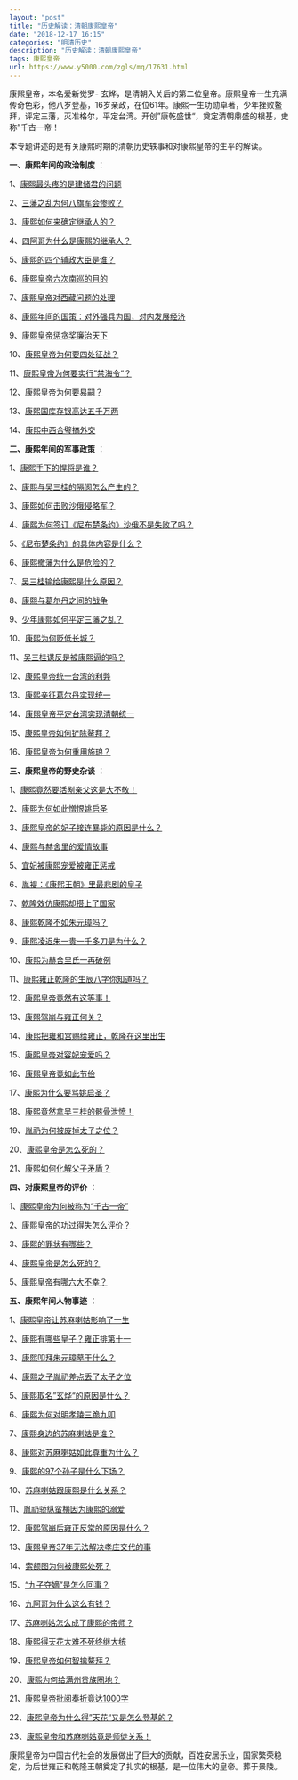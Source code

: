 ```yaml
---
layout: "post"
title: "历史解读：清朝康熙皇帝"
date: "2018-12-17 16:15"
categories: "明清历史"
description: "历史解读：清朝康熙皇帝"
tags: 康熙皇帝
url: https://www.y5000.com/zgls/mq/17631.html
---
```






康熙皇帝，本名爱新觉罗-
玄烨，是清朝入关后的第二位皇帝。康熙皇帝一生充满传奇色彩，他八岁登基，16岁亲政，在位61年。康熙一生功勋卓著，少年挫败鳌拜，评定三藩，灭准格尔，平定台湾。开创”康乾盛世“，奠定清朝鼎盛的根基，史称”千古一帝！

本专题讲述的是有关康熙时期的清朝历史轶事和对康熙皇帝的生平的解读。

**一、康熙年间的政治制度** ：

1、[康熙最头疼的是建储君的问题](https://www.y5000.com/zgls/mq/17494.html?1490082309)

2、[三藩之乱为何八旗军会惨败？](https://www.y5000.com/jstd/zgzz/17425.html?1490082594)

3、[康熙如何来确定继承人的？](https://www.y5000.com/zgls/mq/12004.html?1490170999)

4、[四阿哥为什么是康熙的继承人？](https://www.y5000.com/zgls/mq/11781.html?1490171296)

5、[康熙的四个辅政大臣是谁？](https://www.y5000.com/zgls/mq/5004.html?1490173911)

6、[康熙皇帝六次南巡的目的](https://www.y5000.com/zgls/mrzj/18171.html?1490781376)

7、[康熙皇帝对西藏问题的处理](https://www.y5000.com/zgls/mq/18169.html?1490781430)

8、[康熙年间的国策：对外强兵为国，对内发展经济](https://www.y5000.com/zgls/mq/18168.html?1490781471)

9、[康熙皇帝惩贪奖廉治天下](https://www.y5000.com/zgls/mrzj/18167.html?1490781528)

10、[康熙皇帝为何要四处征战？](https://www.y5000.com/jstd/zgzz/18263.html?1490945704)

11、[康熙皇帝为何要实行”禁海令“？](https://www.y5000.com/zgls/mq/18266.html?1490945844)

12、[康熙皇帝为何要易嗣？](https://www.y5000.com/zgls/mq/18267.html?1490945887)

13、[康熙国库存银高达五千万两](https://www.y5000.com/zgls/mq/18481.html?1491036598)

14、[康熙中西合璧搞外交](https://www.y5000.com/zgls/mq/18483.html?1491036674)

**二、康熙年间的军事政策** ：

1、[康熙手下的悍将是谁？](https://www.y5000.com/zgls/mq/15703.html?1490089531)

2、[康熙与吴三桂的隔阂怎么产生的？](https://www.y5000.com/zgls/mq/16187.html?1490082884)

3、[康熙如何击败沙俄侵略军？](https://www.y5000.com/zgls/mq/12628.html?1490090264)

4、[康熙为何签订《尼布楚条约》沙俄不是失败了吗？](https://www.y5000.com/zgls/mq/17428.html?1490082359)

5、[《尼布楚条约》的具体内容是什么？](https://www.y5000.com/zgls/mq/17617.html?1490082495)

6、[康熙撤藩为什么是危险的？](https://www.y5000.com/zgls/mq/11455.html?1490171432)

7、[吴三桂输给康熙是什么原因？](https://www.y5000.com/zgls/mq/11228.html?1490171542)

8、[康熙与葛尔丹之间的战争](https://www.y5000.com/zgls/mq/3752.html?1490174039)

9、[少年康熙如何平定三藩之乱？](https://www.y5000.com/zgls/mq/3347.html?1490174088)

10、[康熙为何贬低长城？](https://www.y5000.com/whjc/mjgs/3052.html?1490174176)

11、[吴三桂谋反是被康熙逼的吗？](https://www.y5000.com/zgls/st/2940.html?1490174216)

12、[康熙皇帝统一台湾的利弊](https://www.y5000.com/zgls/mq/1362.html?1490174261)

13、[康熙亲征葛尔丹实现统一](https://www.y5000.com/jstd/zgzz/486.html?1490174420)

14、[康熙皇帝平定台湾实现清朝统一](https://www.y5000.com/zgls/mq/18165.html?1490781618)

15、[康熙皇帝如何铲除鳌拜？](https://www.y5000.com/zgls/mrzj/18269.html?1490945958)

16、[康熙皇帝为何重用施琅？](https://www.y5000.com/zgls/mq/18482.html?1491036645)

**三、康熙皇帝的野史杂谈** ：

1、[康熙竟然要活剐亲父这是大不敬！](https://www.y5000.com/zgls/mq/16658.html?1490082938)

2、[康熙为何如此憎恨姚启圣](https://www.y5000.com/zgls/mq/14099.html?1490083033)

3、[康熙皇帝的妃子接连暴毙的原因是什么？](https://www.y5000.com/zgls/mq/13440.html?1490083089)

4、[康熙与赫舍里的爱情故事](https://www.y5000.com/zgls/mq/15996.html?1490089451)

5、[宜妃被康熙宠爱被雍正惩戒](https://www.y5000.com/zgls/mq/16547.html?1490082697)

6、[胤褆：《康熙王朝》里最悲剧的皇子](https://www.y5000.com/zgls/mq/16314.html?1490082786)

7、[乾隆效仿康熙却搭上了国家](https://www.y5000.com/zgls/mq/12257.html?1490090302)

8、[康熙乾隆不如朱元璋吗？](https://www.y5000.com/zgls/mq/12239.html?1490090360)

9、[康熙凌迟朱一贵一千多刀是为什么？](https://www.y5000.com/zgls/mq/16841.html?1490089234)

10、[康熙为赫舍里氏一再破例](https://www.y5000.com/zgls/mq/16786.html?1490089309)

11、[康熙雍正乾隆的生辰八字你知道吗？](https://www.y5000.com/bjzx/11806.html?1490171135)

12、[康熙皇帝竟然有这等事！](https://www.y5000.com/zgls/mrzj/11776.html?1490171316)

13、[康熙驾崩与雍正何关？](https://www.y5000.com/zgls/mq/10857.html?1490171609)

14、[康熙把雍和宫赐给雍正，乾隆在这里出生](https://www.y5000.com/zgls/mq/10832.html?1490171751)

15、[康熙皇帝对容妃宠爱吗？](https://www.y5000.com/zgls/mq/8952.html?1490172307)

16、[康熙皇帝竟如此节俭](https://www.y5000.com/zgls/mq/3883.html?1490173998)

17、[康熙为什么要骂姚启圣？](https://www.y5000.com/zgls/mq/3292.html?1490174130)

18、[康熙竟然拿吴三桂的骸骨泄愤！](https://www.y5000.com/zgls/mq/1347.html?1490174308)

19、[胤礽为何被废掉太子之位？](https://www.y5000.com/zgls/mrzj/18173.html?1490945611)

20、[康熙皇帝是怎么死的？](https://www.y5000.com/zgls/mrzj/18264.html?1490945754)

21、[康熙如何化解父子矛盾？](https://www.y5000.com/zgls/mq/18270.html?1490945989)

**四、对康熙皇帝的评价** ：

1、[康熙皇帝为何被称为“千古一帝”](https://www.y5000.com/zgls/mrzj/17616.html?1490082061)

2、[康熙皇帝的功过得失怎么评价？](https://www.y5000.com/zgls/mrzj/17501.html?1490082227)

3、[康熙的罪状有哪些？](https://www.y5000.com/zgls/mq/13325.html?1490089961)

4、[康熙皇帝是怎么死的？](https://www.y5000.com/zgls/mq/10460.html?1490172107)

5、[康熙皇帝有哪六大不幸？](https://www.y5000.com/zgls/mrzj/18333.html?1490946022)

**五、康熙年间人物事迹** ：

1、[康熙皇帝让苏麻喇姑影响了一生](https://www.y5000.com/zgls/mq/15419.html?1490089628)

2、[康熙有哪些皇子？雍正排第十一](https://www.y5000.com/zgls/mq/13838.html?1490089776)

3、[康熙叩拜朱元璋墓干什么？](https://www.y5000.com/zgls/mq/16401.html?1490089389)

4、[康熙之子胤礽差点丢了太子之位](https://www.y5000.com/zgls/mq/13598.html?1490089828)

5、[康熙取名”玄烨“的原因是什么？](https://www.y5000.com/zgls/mq/15011.html?1490089689)

6、[康熙为何对明孝陵三跪九叩](https://www.y5000.com/zgls/mq/13330.html?1490089899)

7、[康熙身边的苏麻喇姑是谁？](https://www.y5000.com/zgls/mq/13310.html?1490090016)

8、[康熙对苏麻喇姑如此尊重为什么？](https://www.y5000.com/zgls/mq/11908.html?1490171070)

9、[康熙的97个孙子是什么下场？](https://www.y5000.com/zgls/mq/11784.html?1490171228)

10、[苏麻喇姑跟康熙是什么关系？](https://www.y5000.com/zgls/mq/11473.html?1490171389)

11、[胤礽骄纵蛮横因为康熙的溺爱](https://www.y5000.com/zgls/mq/11322.html?1490171481)

12、[康熙驾崩后雍正反常的原因是什么？](https://www.y5000.com/zgls/mq/10836.html?1490171664)

13、[康熙皇帝37年无法解决孝庄交代的事](https://www.y5000.com/zgls/mq/10822.html?1490171816)

14、[索额图为何被康熙处死？](https://www.y5000.com/zgls/mrzj/10810.html?1490171949)

15、[“九子夺嫡”是怎么回事？](https://www.y5000.com/zgls/mq/10438.html?1490172224)

16、[九阿哥为什么这么有钱？](https://www.y5000.com/zgls/mq/8983.html?1490172290)

17、[苏麻喇姑怎么成了康熙的帝师？](https://www.y5000.com/zgls/mrzj/4930.html?1490173958)

18、[康熙得天花大难不死终继大统](https://www.y5000.com/zgls/mrzj/601.html?1490174355)

19、[康熙皇帝如何智擒鳌拜？](https://www.y5000.com/zgls/mrzj/18170.html?1490781389)

20、[康熙为何给满州贵族圈地？](https://www.y5000.com/zgls/mq/18166.html?1490781564)

21、[康熙皇帝批阅奏折竟达1000字](https://www.y5000.com/zgls/mq/18261.html?1490945650)

22、[康熙皇帝为什么得”天花“又是怎么登基的？](https://www.y5000.com/zgls/mrzj/18265.html?1490945804)

23、[康熙皇帝和苏麻喇姑竟是师徒关系！](https://www.y5000.com/zgls/mq/18268.html?1490945922)

康熙皇帝为中国古代社会的发展做出了巨大的贡献，百姓安居乐业，国家繁荣稳定，为后世雍正和乾隆王朝奠定了扎实的根基，是一位伟大的皇帝。葬于景陵。
